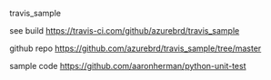 travis_sample

see build
https://travis-ci.com/github/azurebrd/travis_sample

github repo
https://github.com/azurebrd/travis_sample/tree/master

sample code
https://github.com/aaronherman/python-unit-test

